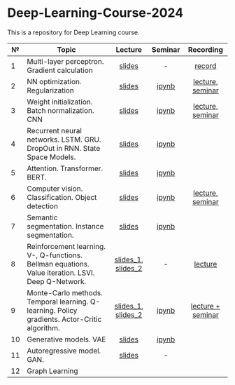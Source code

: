 # Deep-Learning-Course-2024

This is a repository for Deep Learning course.


|  №    | Topic      |  Lecture  | Seminar | Recording | 
| ----- | ----------    | :-------:   | :-----:   | :-------:   |
| 1     | Multi-layer perceptron. Gradient calculation | [slides](https://github.com/intsystems/Deep-Learning-Course/blob/main/lectures/Lecture_1.pdf)        |   -      |     [record](https://www.youtube.com/watch?v=DDXB4iv8MuA&ab_channel=MachineLearning%E2%80%93IntelligentSystems)      |
| 2     | NN optimization. Regularization      | [slides](https://github.com/intsystems/Deep-Learning-Course/blob/main/lectures/Lecture_2.pdf) | [ipynb](https://github.com/intsystems/Deep-Learning-Course/blob/main/seminars/Seminar_1.ipynb) | [lecture](https://www.youtube.com/live/n8_qUpf36VU?si=bLCmP755S7hbRMHK), [seminar](https://www.youtube.com/live/XobAONdZ8yc?si=-dIC07D4yGmiJJ37) |
| 3     | Weight initialization. Batch normalization. CNN    | [slides](https://github.com/intsystems/Deep-Learning-Course/blob/main/lectures/Lecture_3.pdf) | [ipynb](https://github.com/intsystems/Deep-Learning-Course/blob/main/seminars/Seminar_2.ipynb) | [lecture](https://www.youtube.com/live/4GA8KXJ5UTI?si=omcm8_zKY-9tlErE), [seminar](https://www.youtube.com/live/gFwtp0188L4?si=N3OTHxBPYc7y5olw) |
| 4     | Recurrent neural networks. LSTM. GRU. DropOut in RNN. State Space Models.  |    [slides](https://github.com/intsystems/Deep-Learning-Course/blob/main/lectures/Lecture_4.pdf)       |  [ipynb](https://github.com/intsystems/Deep-Learning-Course/blob/main/seminars/Seminar_4.ipynb)       |          |
| 5     | Attention. Transformer. BERT.    |    [slides](https://github.com/intsystems/Deep-Learning-Course/blob/main/lectures/Lecture_5.pdf)      |   [ipynb](https://github.com/intsystems/Deep-Learning-Course/blob/main/seminars/Seminar_5.ipynb)   |          |
| 6     | Computer vision. Classification. Object detection |  [slides](https://github.com/intsystems/Deep-Learning-Course/blob/main/lectures/Lecture_6.pdf) |   [ipynb](https://github.com/intsystems/Deep-Learning-Course/blob/main/seminars/Seminar_6.ipynb)    |     [lecture](https://www.youtube.com/live/bX3k14jH4mo?si=zlQcetmTlbnH9pQ3), [seminar](https://www.youtube.com/live/oEd4MYXzJwU?si=ujSuZR_uMUtcYfdl)      |
| 7     | Semantic segmentation. Instance segmentation.     | [slides](https://github.com/intsystems/Deep-Learning-Course/blob/main/lectures/Lecture_7.pdf)  |   [ipynb](https://github.com/intsystems/Deep-Learning-Course/blob/main/seminars/Seminar_7.ipynb)   |          |
| 8     | Reinforcement learning. V-, Q-functions. Bellman equations. Value iteration. LSVI. Deep Q-Network.  |     [slides_1](https://github.com/intsystems/Deep-Learning-Course/blob/main/lectures/Lecture_8_1.pdf), [slides_2](https://github.com/intsystems/Deep-Learning-Course/blob/main/lectures/Lecture_8_2.pdf)     |     -      | [lecture](https://www.youtube.com/watch?v=hrD79u3B8vE)  |   |
| 9     | Monte-Carlo methods. Temporal learning. Q-learning. Policy gradients. Actor-Critic algorithm.  |     [slides_1](https://github.com/intsystems/Deep-Learning-Course/blob/main/lectures/Lecture_9_1.pdf), [slides_2](https://github.com/intsystems/Deep-Learning-Course/blob/main/lectures/Lecture_9_2.pdf)      |    [ipynb](https://github.com/intsystems/Deep-Learning-Course/blob/main/seminars/Seminar_9.ipynb)     |     [lecture + seminar](https://www.youtube.com/watch?v=gXPzLbLaPxc)     |
| 10     | Generative models. VAE     |  [slides](https://github.com/intsystems/Deep-Learning-Course/blob/main/lectures/Lecture_10.pdf)      |    [ipynb](https://github.com/intsystems/Deep-Learning-Course/blob/main/seminars/Seminar_11.ipynb)      |
| 11     | Autoregressive model. GAN.     | [slides](https://github.com/intsystems/Deep-Learning-Course/blob/main/lectures/Lecture_11.pdf) |      -   |          |
| 12     | Graph Learning  |      |         |
